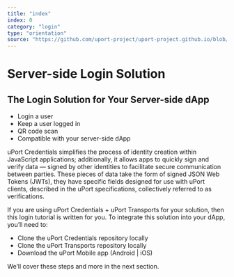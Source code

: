 ```yaml
---
title: "index"
index: 0
category: "login"
type: "orientation"
source: "https://github.com/uport-project/uport-project.github.io/blob/develop/markdown/docs/credentials/index.md"
---
```


# Server-side Login Solution
## The Login Solution for Your Server-side dApp

* Login a user
* Keep a user logged in
* QR code scan
* Compatible with your server-side dApp

uPort Credentials simplifies the process of identity creation within JavaScript applications; additionally, it allows apps to quickly sign and verify data — signed by other identities to facilitate secure communication between parties. These pieces of data take the form of signed JSON Web Tokens (JWTs), they have specific fields designed for use with uPort clients, described in the uPort specifications, collectively referred to as verifications.

If you are using uPort Credentials + uPort Transports for your solution, then this login tutorial is written for you. To integrate this solution into your dApp, you’ll need to:

* Clone the uPort Credentials repository locally
* Clone the uPort Transports repository locally
* Download the uPort Mobile app (Android | iOS)

We’ll cover these steps and more in the next section.
